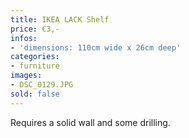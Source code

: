 ```yaml
---
title: IKEA LACK Shelf
price: €3,-
infos:
- 'dimensions: 110cm wide x 26cm deep'
categories:
- furniture
images:
- DSC_0129.JPG
sold: false
---
```


Requires a solid wall and some drilling. 
